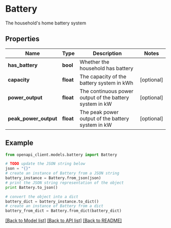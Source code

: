 # Battery

The household's home battery system

## Properties
Name | Type | Description | Notes
------------ | ------------- | ------------- | -------------
**has_battery** | **bool** | Whether the household has battery | 
**capacity** | **float** | The capacity of the battery system in kWh | [optional] 
**power_output** | **float** | The continuous power output of the battery system in kW | [optional] 
**peak_power_output** | **float** | The peak power output of the battery system in kW | [optional] 

## Example

```python
from openapi_client.models.battery import Battery

# TODO update the JSON string below
json = "{}"
# create an instance of Battery from a JSON string
battery_instance = Battery.from_json(json)
# print the JSON string representation of the object
print Battery.to_json()

# convert the object into a dict
battery_dict = battery_instance.to_dict()
# create an instance of Battery from a dict
battery_from_dict = Battery.from_dict(battery_dict)
```
[[Back to Model list]](../README.md#documentation-for-models) [[Back to API list]](../README.md#documentation-for-api-endpoints) [[Back to README]](../README.md)


